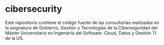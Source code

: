 # cibersecurity

Este repositorio contiene el código fuente de las consultorías realizadas en la asignatura de Gobierno, Gestión y Tecnologías de la Ciberseguridad del Máster Universitario en Ingeniería del Software: Cloud, Datos y Gestión TI de la US.
